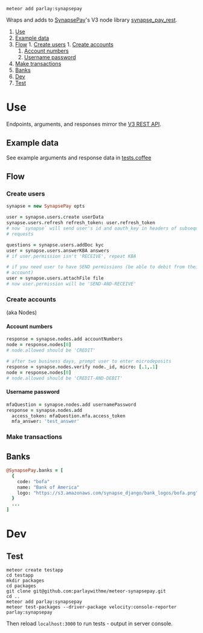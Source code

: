 `meteor add parlay:synapsepay`

Wraps and adds to [SynapsePay](synapsepay.com)'s V3 node library [synapse_pay_rest](https://github.com/synapsepay/SynapsePayRest-Node).

1. [Use](#use)
  1. [Example data](#example-data)
  1. [Flow](#flow)
    1. [Create users](#create-users)
    1. [Create accounts](#create-accounts)
      1. [Account numbers](#account-numbers)
      1. [Username password](#username-password)
  1. [Make transactions](#make-transactions)
  1. [Banks](#banks)
1. [Dev](#dev)
  1. [Test](#test)

# Use

Endpoints, arguments, and responses mirror the [V3 REST API](http://docs.synapsepay.com/v3.1).

## Example data

See example arguments and response data in [tests.coffee](https://github.com/parlaywithme/meteor-synapsepay/blob/master/tests.coffee)

## Flow

### Create users

```coffeescript
synapse = new SynapsePay opts

user = synapse.users.create userData
synapse.users.refresh refresh_token: user.refresh_token
# now `synapse` will send user's id and oauth_key in headers of subsequent
# requests

questions = synapse.users.addDoc kyc
user = synapse.users.answerKBA answers
# if user.permission isn't 'RECEIVE', repeat KBA

# if you need user to have SEND permissions (be able to debit from their bank
# account)
user = synapse.users.attachFile file
# now user.permission will be 'SEND-AND-RECEIVE'
```

### Create accounts

(aka Nodes)

#### Account numbers

```coffeescript
response = synapse.nodes.add accountNumbers
node = response.nodes[0]
# node.allowed should be 'CREDIT'

# after two business days, prompt user to enter microdeposits
response = synapse.nodes.verify node._id, micro: [.1,.1]
node = response.nodes[0]
# node.allowed should be 'CREDIT-AND-DEBIT'
```

#### Username password

```coffeescript
mfaQuestion = synapse.nodes.add usernamePassword
response = synapse.nodes.add
  access_token: mfaQuestion.mfa.access_token
  mfa_answer: 'test_answer'
```

### Make transactions



## Banks

```coffeescript
@SynapsePay.banks = [
  {
    code: "bofa"
    name: "Bank of America"
    logo: "https://s3.amazonaws.com/synapse_django/bank_logos/bofa.png"
  }
  ...
]
```

# Dev

## Test

```
meteor create testapp
cd testapp
mkdir packages
cd packages
git clone git@github.com:parlaywithme/meteor-synapsepay.git
cd ..
meteor add parlay:synapsepay
meteor test-packages --driver-package velocity:console-reporter parlay:synapsepay
```

Then reload `localhost:3000` to run tests - output in server console.
